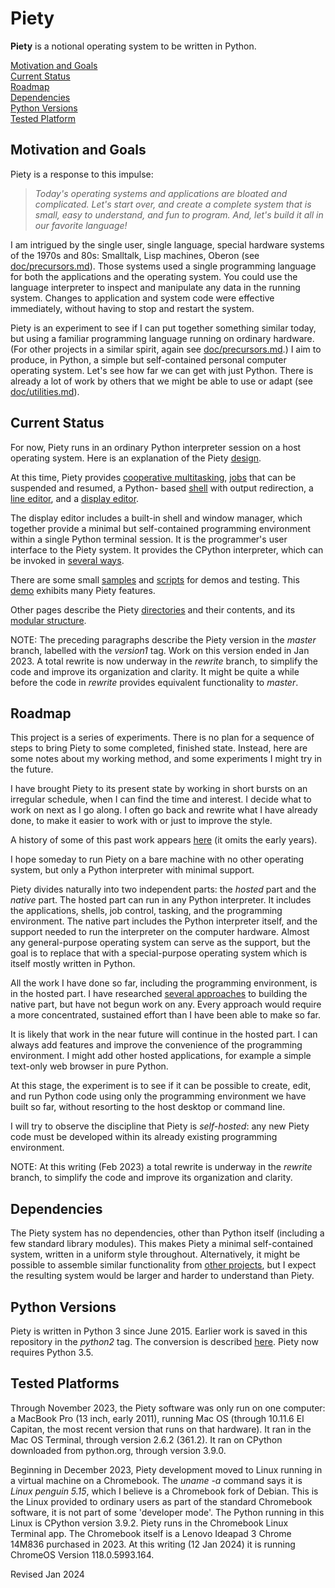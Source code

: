 
Piety
=====

**Piety** is a notional operating system to be written in Python.

[Motivation and Goals](#Motivation-and-Goals)  
[Current Status](#Current-Status)  
[Roadmap](#Roadmap)  
[Dependencies](#Dependencies)  
[Python Versions](#Python-Versions)  
[Tested Platform](#Tested-Platform)

## Motivation and Goals ##

Piety is a response to this impulse:

> *Today's operating systems and applications are bloated and
> complicated.  Let's start over, and create a complete system that is
> small, easy to understand, and fun to program.  And, let's build it
> all in our favorite language!*

I am intrigued by the single user, single language, special hardware
systems of the 1970s and 80s: Smalltalk, Lisp machines, Oberon (see
[doc/precursors.md](doc/precursors.md)).   Those systems used a single
programming language for both the applications and the operating system.
You could use the language interpreter to inspect and manipulate any data
in the running system.  Changes to application and system code were
effective immediately, without having to stop and restart the system.

Piety is an experiment to see if I can put together something similar
today, but using a familiar programming language running on ordinary
hardware. (For other projects in a similar spirit, again see
[doc/precursors.md](doc/precursors.md).)  I aim to produce, in Python, a
simple but self-contained personal computer operating system.  Let's  see
how far we can get with just Python. There is already a lot of work by
others that we might be able to use or adapt (see
[doc/utilities.md](doc/utilities.md)).

## Current Status ##

For now, Piety runs in an ordinary Python interpreter session on a host
operating system.   Here is an explanation of the Piety
[design](doc/analogies.md).


At this time, Piety provides [cooperative multitasking](piety/README.md),
[jobs](scripts/session.md) that can be suspended and resumed, a Python-
based [shell](shells/wyshka.md) with output redirection,  a [line
editor](editors/ed.md), and a [display editor](editors/edsel.md). 

The display editor includes a built-in shell and window manager, which
together provide a minimal but self-contained programming environment
within a single Python terminal session.  It is the programmer's user
interface to the Piety system.  It provides the CPython interpreter,
which can be invoked in
[several ways](editors/edsel.md#Writing-and-running-Python-in-edsel).

There are some small [samples](samples/README.md) and
[scripts](scripts/README) for demos and testing.  This
[demo](scripts/demo.md) exhibits many Piety features.

Other pages describe the Piety [directories](DIRECTORIES.md) and their
contents, and its [modular structure](doc/modules.md).

NOTE: The preceding paragraphs describe the Piety version in the
*master* branch, labelled with the *version1* tag.  Work on this
version ended in Jan 2023.  A total rewrite is now underway in the *rewrite*
branch, to simplify the code and improve its organization and clarity.
It might be quite a while before the code in *rewrite* provides
equivalent functionality to *master*.

## Roadmap ##

This project is a series of experiments. There is no plan for a sequence
of steps to bring Piety to some completed, finished state.  Instead, here
are some notes about my working method, and some experiments I might try
in the future.

I have brought Piety to its present state by working  in short
bursts on an irregular schedule, when I can find the time and interest.  I
decide what to work on next as I go along.  I often go back and rewrite
what I have already done, to make it easier to work with or just to
improve the style.

A history of some of this past work appears [here](BRANCH.md) (it omits
the early years).

I hope someday to run Piety on a bare machine with no other
operating system, but only a Python interpreter with minimal support.

Piety divides naturally into two independent parts: the *hosted* part and
the *native* part.  The hosted part can run in any Python interpreter. It
includes the applications, shells, job control, tasking, and the
programming environment. The native part includes the  Python interpreter
itself, and the support needed to run the interpreter  on the computer
hardware.   Almost any general-purpose operating system can serve as the
support, but the goal is to replace that with a special-purpose operating
system which is itself mostly written in Python.

All the work I have done so far, including the programming environment, is
in the hosted part.  I have researched [several
approaches](doc/baremachine.md) to building the native part, but have not
begun work on any.   Every approach would require a more concentrated,
sustained effort than I have been able to make so far.

It is likely that work in the near future will continue in the hosted part.
I can always add features and improve the convenience of the programming
environment.  I might add other hosted applications, for example a simple
text-only web browser in pure Python.  

At this stage, the experiment is to see if it can be possible to create,
edit, and run Python code using only the programming environment we have
built so far, without resorting to the host desktop or command line.

I will try to observe the discipline that Piety is *self-hosted*: any new
Piety code must be developed within its already existing programming
environment.

NOTE: At this writing (Feb 2023) a total rewrite is underway in the
*rewrite* branch, to simplify the code and improve its organization
and clarity.

## Dependencies ##

The Piety system has no dependencies, other than Python itself
(including a few standard library modules).  This makes Piety a
minimal self-contained system, written in a uniform style throughout.
Alternatively, it might be possible to assemble similar functionality
from [other projects](doc/utilities.md), but I expect the resulting
system would be larger and harder to understand than Piety.

## Python Versions ##

Piety is written in Python 3 since June 2015.   Earlier work is saved in
this repository in the *python2* tag.  The conversion is described
[here](doc/python3.md).   Piety now requires Python 3.5.

## Tested Platforms ##

Through November 2023, the Piety software was only run on one computer: a
MacBook Pro (13 inch, early 2011), running Mac OS (through 10.11.6 El
Capitan, the most recent version that runs on that hardware).    It
ran in the Mac OS Terminal, through version 2.6.2 (361.2). It
ran on CPython downloaded from python.org, through version 3.9.0.

Beginning in December 2023, Piety development moved to Linux
running in a virtual machine on a Chromebook.  The *uname -a* command
says it is *Linux penguin 5.15*, which I believe is a Chromebook fork of
Debian. This is the Linux provided to ordinary users as part
of the standard Chromebook software, it is not part of some 'developer
mode'.   The Python running in this Linux is CPython version 3.9.2.
Piety runs in the Chromebook Linux Terminal app.
The Chromebook itself is a Lenovo Ideapad 3 Chrome  14M836
purchased in 2023.  At this writing (12 Jan 2024) it is running
ChromeOS Version 118.0.5993.164.

Revised Jan 2024

